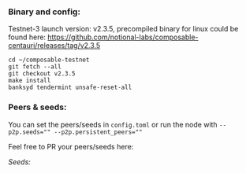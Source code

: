 
### Binary and config:

Testnet-3 launch version: v2.3.5, precompiled binary for linux could be found here: https://github.com/notional-labs/composable-centauri/releases/tag/v2.3.5

```
cd ~/composable-testnet
git fetch --all
git checkout v2.3.5
make install
banksyd tendermint unsafe-reset-all
```

### Peers & seeds:
You can set the peers/seeds in `config.toml` or run the node with `--p2p.seeds="" --p2p.persistent_peers=""`

Feel free to PR your peers/seeds here:

*Seeds:*
```
```